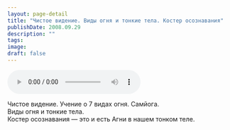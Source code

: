 ```yaml
---
layout: page-detail
title: "Чистое видение. Виды огня и тонкие тела. Костер осознавания"
publishDate: 2008.09.29
description: ""
tags:
image:
draft: false
---
```


<audio title="2008.09.29 - Чистое видение. Виды огня и тонкие тела. Костер осознавания.mp3" src="/upload/iblock/dc2/dc2436585f42e10cce7721169e5bc59b.mp3" controls=""></audio>

 Чистое видение. Учение о 7 видах огня. Самйога.   
 Виды огня и тонкие тела.  
 Костер осознавания — это и есть Агни в нашем тонком теле.  

  

